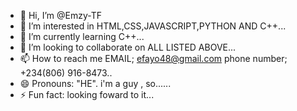 - 👋 Hi, I’m @Emzy-TF
- 👀 I’m interested in HTML,CSS,JAVASCRIPT,PYTHON AND C++...
- 🌱 I’m currently learning C++...
- 💞️ I’m looking to collaborate on ALL LISTED ABOVE...
- 📫 How to reach me EMAIL; efayo48@gmail.com phone number; +234(806) 916-8473..
- 😄 Pronouns: "HE". i'm a guy , so......
- ⚡ Fun fact: looking foward to it...

<!---
Emzy-TF/Emzy-TF is a ✨ special ✨ repository because its `README.md` (this file) appears on your GitHub profile.
You can click the Preview link to take a look at your changes.
--->
